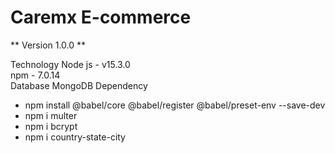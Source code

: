 # Caremx E-commerce 
** Version 1.0.0 **

Technology Node js - v15.3.0 <br />
               npm - 7.0.14 <br />
Database MongoDB
Dependency
* npm install @babel/core @babel/register @babel/preset-env --save-dev 
* npm i multer
* npm i bcrypt
* npm i country-state-city


